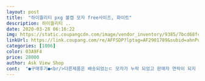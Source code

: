 ```yaml
---
layout: post 
title:  "하이퀄리티 pxg 볼캡 모자 free사이즈, 화이트" 
description: 하이퀄리티 ..
date: 2020-03-28 06:16:22 
img: https://static.coupangcdn.com/image/vendor_inventory/9385/7bcd68fc50338cdd8f45c476b60261878ab85bd3fff872af506dd289347a.jpg 
linkUrl: https://link.coupang.com/re/AFFSDP?lptag=AF2901789&subid=ahnPublicAsk&pageKey=1333475568&itemId=2358503457&vendorItemId=70354928464&traceid=V0-113-9f4342872bbb97ef 
categories: [1006] 
color: 03A9F4 
price: 28000 
author: Ask View Shop 
cont:  "●구매후기●<br/>다른제품은 배송되었는ㄷ 모자가 누락 되었고 판매자 연락이 되지 않습니다<br/>좋아요<br/>판매물품이 배송되지 않았는데 배송완료가 뜨네요?<br/>" 
---
```

